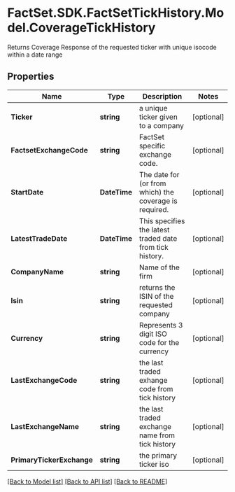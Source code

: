 # FactSet.SDK.FactSetTickHistory.Model.CoverageTickHistory
Returns Coverage Response of the requested ticker with unique isocode within a date range

## Properties

Name | Type | Description | Notes
------------ | ------------- | ------------- | -------------
**Ticker** | **string** | a unique ticker given to a company | [optional] 
**FactsetExchangeCode** | **string** | FactSet specific exchange code. | [optional] 
**StartDate** | **DateTime** | The date for (or from which) the coverage is required.  | [optional] 
**LatestTradeDate** | **DateTime** | This specifies the latest traded date from tick history. | [optional] 
**CompanyName** | **string** | Name of the firm | [optional] 
**Isin** | **string** | returns the ISIN of the requested company  | [optional] 
**Currency** | **string** | Represents 3 digit ISO code for the currency | [optional] 
**LastExchangeCode** | **string** | the last traded exhange code from tick history | [optional] 
**LastExchangeName** | **string** | the last traded exchange name from tick history | [optional] 
**PrimaryTickerExchange** | **string** | the primary ticker iso | [optional] 

[[Back to Model list]](../README.md#documentation-for-models) [[Back to API list]](../README.md#documentation-for-api-endpoints) [[Back to README]](../README.md)

